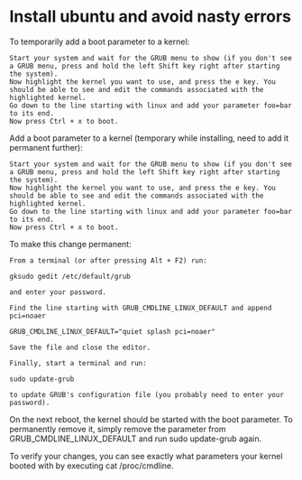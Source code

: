 # Install ubuntu and avoid nasty errors
To temporarily add a boot parameter to a kernel:

    Start your system and wait for the GRUB menu to show (if you don't see a GRUB menu, press and hold the left Shift key right after starting the system).
    Now highlight the kernel you want to use, and press the e key. You should be able to see and edit the commands associated with the highlighted kernel.
    Go down to the line starting with linux and add your parameter foo=bar to its end.
    Now press Ctrl + x to boot.

Add a boot parameter to a kernel (temporary while installing, need to add it permanent further):

    Start your system and wait for the GRUB menu to show (if you don't see a GRUB menu, press and hold the left Shift key right after starting the system).
    Now highlight the kernel you want to use, and press the e key. You should be able to see and edit the commands associated with the highlighted kernel.
    Go down to the line starting with linux and add your parameter foo=bar to its end.
    Now press Ctrl + x to boot.


To make this change permanent:

    From a terminal (or after pressing Alt + F2) run:

    gksudo gedit /etc/default/grub

    and enter your password.

    Find the line starting with GRUB_CMDLINE_LINUX_DEFAULT and append pci=noaer

    GRUB_CMDLINE_LINUX_DEFAULT="quiet splash pci=noaer"

    Save the file and close the editor.

    Finally, start a terminal and run:

    sudo update-grub

    to update GRUB's configuration file (you probably need to enter your password).

On the next reboot, the kernel should be started with the boot parameter. To permanently remove it, simply remove the parameter from GRUB_CMDLINE_LINUX_DEFAULT and run sudo update-grub again.

To verify your changes, you can see exactly what parameters your kernel booted with by executing cat /proc/cmdline.
